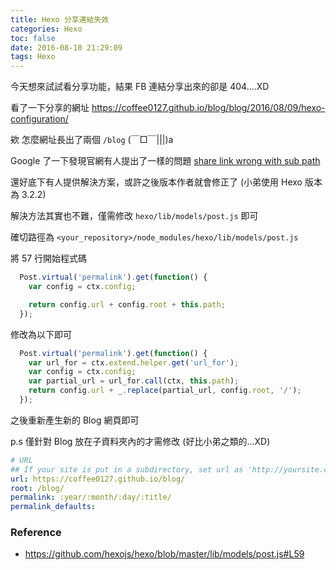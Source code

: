 ```yaml
---
title: Hexo 分享連結失效
categories: Hexo
toc: false
date: 2016-08-10 21:29:09
tags: Hexo
---
```

今天想來試試看分享功能，結果 FB 連結分享出來的卻是 404....XD

看了一下分享的網址 https://coffee0127.github.io/blog/blog/2016/08/09/hexo-configuration/

欸 怎麼網址長出了兩個 `/blog` (￣□￣|||)a

Google 了一下發現官網有人提出了一樣的問題 [share link wrong with sub path](https://github.com/hexojs/hexo/issues/1812)

還好底下有人提供解決方案，或許之後版本作者就會修正了 (小弟使用 Hexo 版本為 3.2.2)

解決方法其實也不難，僅需修改 `hexo/lib/models/post.js` 即可

確切路徑為 `<your_repository>/node_modules/hexo/lib/models/post.js`

將 57 行開始程式碼
```js
  Post.virtual('permalink').get(function() {
    var config = ctx.config;

    return config.url + config.root + this.path;
  });
```
修改為以下即可
```js
  Post.virtual('permalink').get(function() {
    var url_for = ctx.extend.helper.get('url_for');
    var config = ctx.config;
    var partial_url = url_for.call(ctx, this.path);
    return config.url + _.replace(partial_url, config.root, '/');
  });
```

之後重新產生新的 Blog 網頁即可

p.s 僅針對 Blog 放在子資料夾內的才需修改 (好比小弟之類的...XD)
```yml
# URL
## If your site is put in a subdirectory, set url as 'http://yoursite.com/child' and root as '/child/'
url: https://coffee0127.github.io/blog/
root: /blog/
permalink: :year/:month/:day/:title/
permalink_defaults:
```

### Reference
* https://github.com/hexojs/hexo/blob/master/lib/models/post.js#L59